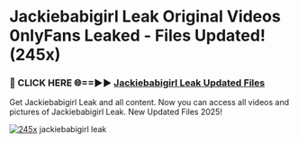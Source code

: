 # Jackiebabigirl Leak Original Videos 0nlyFans Leaked - Files Updated! (245x)

<h3>🔴 CLICK HERE 🌐==►► <a href="https://tinyurl.com/2wckxsce" rel="nofollow">Jackiebabigirl Leak Updated Files</a></h3>

Get Jackiebabigirl Leak and all content. Now you can access all videos and pictures of Jackiebabigirl Leak. New Updated Files 2025!

[![245x](https://i.imgur.com/AFduVYN.gif)](https://tinyurl.com/2wckxsce)
jackiebabigirl leak